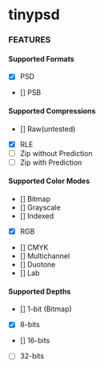 # tinypsd

### FEATURES

#### Supported Formats

- [X] PSD
- [] PSB

#### Supported Compressions

- [] Raw(untested)
- [X] RLE
- [ ] Zip without Prediction
- [ ] Zip with Prediction

#### Supported Color Modes

- [] Bitmap
- [] Grayscale
- [] Indexed
- [X] RGB
- [] CMYK
- [] Multichannel
- [] Duotone
- [] Lab

#### Supported Depths

- [] 1-bit (Bitmap)
- [X] 8-bits
- [] 16-bits
- [ ] 32-bits
